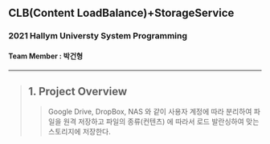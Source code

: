 ## CLB(Content LoadBalance)+StorageService
### 2021 Hallym Universty System Programming

#### Team Member : 박건형

----

> ## 1. Project Overview
>>Google Drive, DropBox, NAS 와 같이 사용자 계정에 따라 분리하여 파일을 원격 저장하고 파일의 종류(컨텐츠) 에 따라서 로드 발란싱하여 맞는 스토리지에 저장한다.


